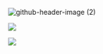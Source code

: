 ![github-header-image (2)](https://user-images.githubusercontent.com/96929412/233872896-2f903229-6050-491b-a35f-36341dff844c.png)


<img src="https://github-readme-stats.vercel.app/api/top-langs?username=aminelkl&layout=compact"/>

[![](https://img.shields.io/badge/linkedin-%230077B5.svg?style=for-the-badge&logo=linkedin)](https://www.linkedin.com/in/amine-lakhal-697620254/)
